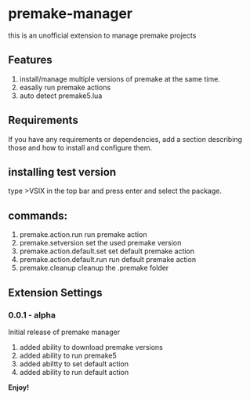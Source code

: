 # premake-manager
this is an unofficial extension to manage premake projects
## Features

1) install/manage multiple versions of premake at the same time.
2) easaliy run premake actions
3) auto detect premake5.lua
## Requirements

If you have any requirements or dependencies, add a section describing those and how to install and configure them.
## installing test version
type >VSIX in the top bar and press enter and select the package.
## commands:

1) premake.action.run
    run premake action
2) premake.setversion
    set the used premake version
3) premake.action.default.set
    set default premake action
4) premake.action.default.run
    run default premake action
5) premake.cleanup
    cleanup the .premake folder
## Extension Settings


### 0.0.1 - alpha

Initial release of premake manager

1) added ability to download premake versions
2) added ability to run premake5 
3) added abiltty to set default action
4) added ability to run default action

**Enjoy!**
